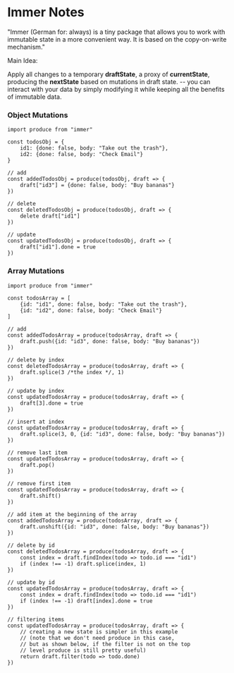 # Immer Notes

"Immer (German for: always) is a tiny package that allows you to work with immutable state in a more convenient way. It is based on the copy-on-write mechanism."

Main Idea:

Apply all changes to a temporary **draftState**, a proxy of **currentState**, producing the **nextState** based on mutations in draft state. -- you can interact with your data by simply modifying it while keeping all the benefits of immutable data.

### Object Mutations

```
import produce from "immer"

const todosObj = {
    id1: {done: false, body: "Take out the trash"},
    id2: {done: false, body: "Check Email"}
}

// add
const addedTodosObj = produce(todosObj, draft => {
    draft["id3"] = {done: false, body: "Buy bananas"}
})

// delete
const deletedTodosObj = produce(todosObj, draft => {
    delete draft["id1"]
})

// update
const updatedTodosObj = produce(todosObj, draft => {
    draft["id1"].done = true
})
```

### Array Mutations

```
import produce from "immer"

const todosArray = [
    {id: "id1", done: false, body: "Take out the trash"},
    {id: "id2", done: false, body: "Check Email"}
]

// add
const addedTodosArray = produce(todosArray, draft => {
    draft.push({id: "id3", done: false, body: "Buy bananas"})
})

// delete by index
const deletedTodosArray = produce(todosArray, draft => {
    draft.splice(3 /*the index */, 1)
})

// update by index
const updatedTodosArray = produce(todosArray, draft => {
    draft[3].done = true
})

// insert at index
const updatedTodosArray = produce(todosArray, draft => {
    draft.splice(3, 0, {id: "id3", done: false, body: "Buy bananas"})
})

// remove last item
const updatedTodosArray = produce(todosArray, draft => {
    draft.pop()
})

// remove first item
const updatedTodosArray = produce(todosArray, draft => {
    draft.shift()
})

// add item at the beginning of the array
const addedTodosArray = produce(todosArray, draft => {
    draft.unshift({id: "id3", done: false, body: "Buy bananas"})
})

// delete by id
const deletedTodosArray = produce(todosArray, draft => {
    const index = draft.findIndex(todo => todo.id === "id1")
    if (index !== -1) draft.splice(index, 1)
})

// update by id
const updatedTodosArray = produce(todosArray, draft => {
    const index = draft.findIndex(todo => todo.id === "id1")
    if (index !== -1) draft[index].done = true
})

// filtering items
const updatedTodosArray = produce(todosArray, draft => {
    // creating a new state is simpler in this example
    // (note that we don't need produce in this case,
    // but as shown below, if the filter is not on the top
    // level produce is still pretty useful)
    return draft.filter(todo => todo.done)
})
```
